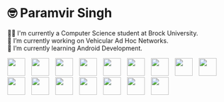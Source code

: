 # 🤓️ Paramvir Singh

👨‍🎓 I'm currently a Computer Science student at Brock University. <br>
🔭 I’m currently working on Vehicular Ad Hoc Networks. <br>
🌱 I’m currently learning Android Development. <br>


<img alight="left" width="40px" style="padding-right:10px" src="https://cdn.jsdelivr.net/gh/devicons/devicon/icons/c/c-original.svg" />

<img alight="left" width="40px" style="padding-right:10px" src="https://cdn.jsdelivr.net/gh/devicons/devicon/icons/java/java-original.svg" />

<img alight="left" width="40px" style="padding-right:10px" src="https://cdn.jsdelivr.net/gh/devicons/devicon/icons/kotlin/kotlin-original.svg" />
          
<img alight="left" width="40px" style="padding-right:10px" src="https://cdn.jsdelivr.net/gh/devicons/devicon/icons/python/python-original.svg" />

<img alight="left" width="40px" style="padding-right:10px" src="https://cdn.jsdelivr.net/gh/devicons/devicon/icons/linux/linux-original.svg" />

<img alight="left" width="40px" style="padding-right:10px" src="https://cdn.jsdelivr.net/gh/devicons/devicon/icons/android/android-original.svg" />          
<img alight="left" width="40px" style="padding-right:10px" src="https://cdn.jsdelivr.net/gh/devicons/devicon/icons/bash/bash-original.svg" />          
          
<img alight="left" width="40px" style="padding-right:10px" src="https://cdn.jsdelivr.net/gh/devicons/devicon/icons/android/android-original-wordmark.svg" />     

<img alight="left" width="40px" style="padding-right:10px" src="https://cdn.jsdelivr.net/gh/devicons/devicon/icons/git/git-original.svg" />

<img alight="left" width="40px" style="padding-right:10px" src="https://cdn.jsdelivr.net/gh/devicons/devicon/icons/jupyter/jupyter-original-wordmark.svg" />

<img alight="left" width="40px" style="padding-right:10px" src="https://cdn.jsdelivr.net/gh/devicons/devicon/icons/sqlite/sqlite-original-wordmark.svg" />

<img alight="left" width="40px" style="padding-right:10px" src="https://cdn.jsdelivr.net/gh/devicons/devicon/icons/postgresql/postgresql-original-wordmark.svg" />

<img alight="left" width="40px" style="padding-right:10px" src="https://cdn.jsdelivr.net/gh/devicons/devicon/icons/firebase/firebase-plain-wordmark.svg" />
          
<img alight="left" width="40px" style="padding-right:10px" src="https://cdn.jsdelivr.net/gh/devicons/devicon/icons/gradle/gradle-plain-wordmark.svg" />
            
<img alight="left" width="40px" style="padding-right:10px" src="https://cdn.jsdelivr.net/gh/devicons/devicon/icons/latex/latex-original.svg" />
          
<img alight="left" width="40px" style="padding-right:10px" src="https://cdn.jsdelivr.net/gh/devicons/devicon/icons/anaconda/anaconda-original-wordmark.svg" />

